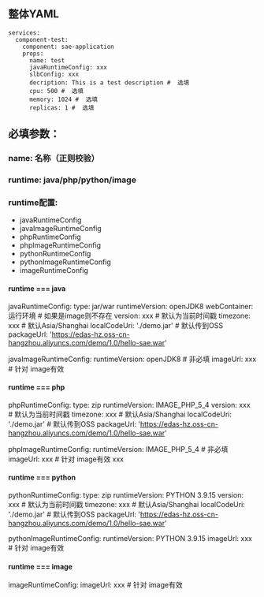 ## 整体YAML
```
services:
  component-test:
    component: sae-application
    props:
      name: test
      javaRuntimeConfig: xxx
      slbConfig: xxx
      decription: This is a test description #  选填
      cpu: 500 #  选填
      memory: 1024 #  选填
      replicas: 1 #  选填
```

## 必填参数：
### name: 名称（正则校验） 
### runtime: java/php/python/image
### runtime配置: 
- javaRuntimeConfig
- javaImageRuntimeConfig 
- phpRuntimeConfig
- phpImageRuntimeConfig
- pythonRuntimeConfig
- pythonImageRuntimeConfig
- imageRuntimeConfig

#### runtime === java
javaRuntimeConfig:
  type: jar/war
  runtimeVersion: openJDK8
  webContainer: 运行环境 # 如果是image则不存在
  version: xxx # 默认为当前时间戳
  timezone: xxx # 默认Asia/Shanghai
  localCodeUri: './demo.jar' # 默认传到OSS
  packageUrl: 'https://edas-hz.oss-cn-hangzhou.aliyuncs.com/demo/1.0/hello-sae.war'


javaImageRuntimeConfig:
  runtimeVersion: openJDK8 # 非必填
  imageUrl: xxx # 针对 image有效


#### runtime === php  
phpRuntimeConfig:
  type: zip
  runtimeVersion: IMAGE_PHP_5_4
  version: xxx # 默认为当前时间戳
  timezone: xxx # 默认Asia/Shanghai
  localCodeUri: './demo.jar' # 默认传到OSS
  packageUrl: 'https://edas-hz.oss-cn-hangzhou.aliyuncs.com/demo/1.0/hello-sae.war'

phpImageRuntimeConfig:
  runtimeVersion: IMAGE_PHP_5_4 # 非必填
  imageUrl: xxx # 针对 image有效
  xxx


#### runtime === python
pythonRuntimeConfig:
  type: zip
  runtimeVersion: PYTHON 3.9.15
  version: xxx # 默认为当前时间戳
  timezone: xxx # 默认Asia/Shanghai
  localCodeUri: './demo.jar' # 默认传到OSS
  packageUrl: 'https://edas-hz.oss-cn-hangzhou.aliyuncs.com/demo/1.0/hello-sae.war'

pythonImageRuntimeConfig:
  runtimeVersion: PYTHON 3.9.15
  imageUrl: xxx # 针对 image有效

#### runtime === image
imageRuntimeConfig:
  imageUrl: xxx # 针对 image有效

